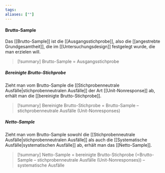 ```yaml
---
tags:
aliases: [""]
---
```


#### Brutto-Sample

Das [[Brutto-Sample]] ist die [[Ausgangsstichprobe]], also die [[angestrebte Grundgesamtheit]], die im [[Untersuchungsdesign]] festgelegt wurde, die man erzielen will.
> [!summary] Brutto-Sample
> = Ausgangsstichprobe 

##### Bereinigte Brutto-Stichprobe
Zieht man vom Brutto-Sample die [[Stichprobenneutrale Ausfälle|stichprobenneutralen Ausfälle]] der Art [[Unit-Nonresponse]] ab, erhält man die [[bereinigte Brutto-Stichprobe]].
> [!summary] Bereinigte Brutto-Stichprobe
>  = Brutto-Sample 
> 	 – stichprobenneutrale Ausfälle (Unit-Nonresponses)
##### Netto-Sample
Zieht man vom Brutto-Sample sowohl die [[Stichprobenneutrale Ausfälle|stichprobenneutralen Ausfälle]] als auch die [[Systematische Ausfälle|systematischen Ausfälle]] ab, erhält man das [[Netto-Sample]].
> [!summary] Netto-Sample
> = bereinigte Brutto-Stichprobe (=Brutto-Sample – stichprobenneutrale Ausfälle (Unit-Nonresponses))
> – systematische Ausfälle

